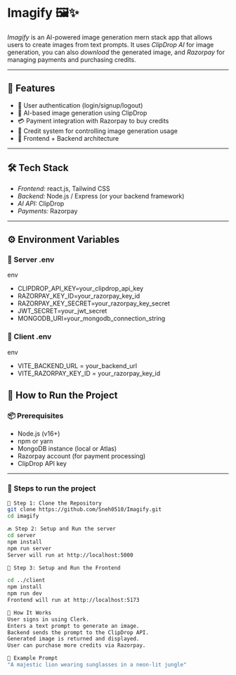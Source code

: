 # Imagify 🖼✨

*Imagify* is an AI-powered image generation mern stack app that allows users to create images from text prompts. It uses *ClipDrop AI* for image generation, you can also *download* the generated image, and *Razorpay* for managing payments and purchasing credits.

---

## 🌟 Features

- 🔐 User authentication (login/signup/logout)
- 🎨 AI-based image generation using ClipDrop
- 💳 Payment integration with Razorpay to buy credits
- 💼 Credit system for controlling image generation usage
- 🔧 Frontend + Backend architecture

---

## 🛠 Tech Stack

- *Frontend:* react.js, Tailwind CSS
- *Backend:* Node.js / Express (or your backend framework)
- *AI API:* ClipDrop
- *Payments:* Razorpay

---

## ⚙ Environment Variables

### 🔑 Server .env

env
- CLIPDROP_API_KEY=your_clipdrop_api_key
- RAZORPAY_KEY_ID=your_razorpay_key_id
- RAZORPAY_KEY_SECRET=your_razorpay_key_secret
- JWT_SECRET=your_jwt_secret
- MONGODB_URI=your_mongodb_connection_string

### 🔑 Client .env

env
- VITE_BACKEND_URL = your_backend_url
- VITE_RAZORPAY_KEY_ID = your_razorpay_key_id


## 🚀 How to Run the Project

### 📦 Prerequisites

- Node.js (v16+)
- npm or yarn
- MongoDB instance (local or Atlas)
- Razorpay account (for payment processing)
- ClipDrop API key

---

### 🔧 Steps to run the project

```bash
🔧 Step 1: Clone the Repository
git clone https://github.com/Sneh0510/Imagify.git
cd imagify

🔙 Step 2: Setup and Run the server
cd server
npm install
npm run server
Server will run at http://localhost:5000

🎨 Step 3: Setup and Run the Frontend

cd ../client
npm install
npm run dev
Frontend will run at http://localhost:5173

💬 How It Works
User signs in using Clerk.
Enters a text prompt to generate an image.
Backend sends the prompt to the ClipDrop API.
Generated image is returned and displayed.
User can purchase more credits via Razorpay.

📸 Example Prompt
"A majestic lion wearing sunglasses in a neon-lit jungle"
